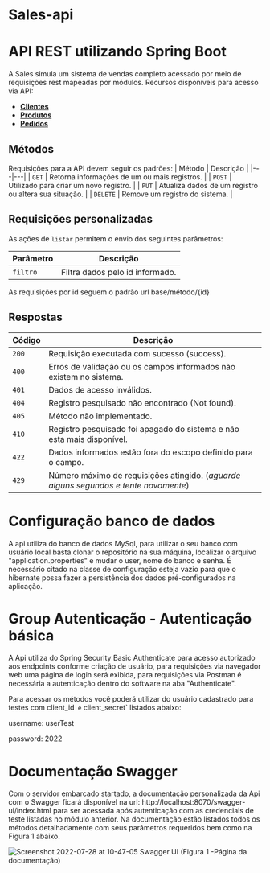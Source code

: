 # Sales-api

# API REST utilizando Spring Boot

A Sales simula um sistema de vendas completo acessado por meio de requisições rest mapeadas por módulos.
Recursos disponíveis para acesso via API:

* [**Clientes**]("/api/customer")
* [**Produtos**]("/api/product")
* [**Pedidos**]("/api/order")


## Métodos
Requisições para a API devem seguir os padrões:
| Método | Descrição |
|---|---|
| `GET` | Retorna informações de um ou mais registros. |
| `POST` | Utilizado para criar um novo registro. |
| `PUT` | Atualiza dados de um registro ou altera sua situação. |
| `DELETE` | Remove um registro do sistema. |

## Requisições personalizadas
As ações de `listar` permitem o envio dos seguintes parâmetros:

| Parâmetro | Descrição |
|---|---|
| `filtro` | Filtra dados pelo id informado. |

As requisições por id seguem o padrão url base/método/{id}

## Respostas

| Código | Descrição |
|---|---|
| `200` | Requisição executada com sucesso (success).|
| `400` | Erros de validação ou os campos informados não existem no sistema.|
| `401` | Dados de acesso inválidos.|
| `404` | Registro pesquisado não encontrado (Not found).|
| `405` | Método não implementado.|
| `410` | Registro pesquisado foi apagado do sistema e não esta mais disponível.|
| `422` | Dados informados estão fora do escopo definido para o campo.|
| `429` | Número máximo de requisições atingido. (*aguarde alguns segundos e tente novamente*)|

# Configuração banco de dados

A api utiliza do banco de dados MySql, para utilizar o seu banco com usuário local basta  clonar o repositório na sua máquina, localizar o arquivo "application.properties" e mudar o user, nome do banco e senha. É necessário citado na classe de configuração esteja vazio para que o hibernate possa fazer a persistência dos dados pré-configurados na aplicação.

# Group Autenticação - Autenticação básica

A Api utiliza do Spring Security Basic Authenticate para acesso autorizado aos endpoints conforme criação de usuário, para requisições via navegador web uma página de login será exibida, para requisições via Postman é necessária a autenticação dentro do software na aba "Authenticate".

Para acessar os métodos você poderá utilizar do usuário cadastrado para testes com client_id`  e ` client_secret` listados abaixo:

username: userTest

password: 2022


# Documentação Swagger

Com o servidor embarcado startado, a documentação personalizada da Api com o Swagger ficará disponível na url: http://localhost:8070/swagger-ui/index.html para ser acessada após autenticação com as credenciais de teste listadas no módulo anterior. Na documentação estão listados todos os métodos detalhadamente com seus parâmetros requeridos bem como na Figura 1 abaixo.


![Screenshot 2022-07-28 at 10-47-05 Swagger UI](https://user-images.githubusercontent.com/92373290/181521506-be81485e-8f76-4d00-bba7-225b2a255930.png)
(Figura 1 -Página da documentação) 


